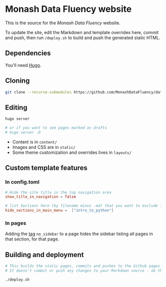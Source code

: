 # Monash Data Fluency website

This is the source for the _Monash Data Fluency_ website.
 
To update the site, edit the Markdown and template overrides here,
commit and push, then run `/deploy.sh` to build and push the generated static HTML.

## Dependencies

You'll need  [Hugo](https://gohugo.io/getting-started/installing/).

## Cloning
```bash
git clone --recurse-submodules https://github.com/MonashDataFluency/data-fluency-website.git
```

## Editing

```bash
hugo server

# or if you want to see pages marked as drafts
# hugo server -D
```

* Content is in `content/`
* Images and CSS are in `static/`
* Some theme customization and overrides lives in `layouts/`

## Custom template features

### In config.toml

```toml
# Hide the site title in the top navigation area
show_title_in_navigation = false

# list Sections here (by filename minus .md) that you want to exclude from the front page navigation
hide_sections_in_main_menu =  ["intro_to_python"]
```

### In pages

Adding the [tag](https://gohugo.io/variables/page/#page-level-params) `no_sidebar` to a page hides the sidebar 
listing all pages in that section, for that page.

## Building and deployment

```bash
# This builds the static pages, commits and pushes to the Github pages site (using the 'public' git submodule).
# It doesn't commit or push any changes to your Markdown source - do that yourself.

./deploy.sh
```
